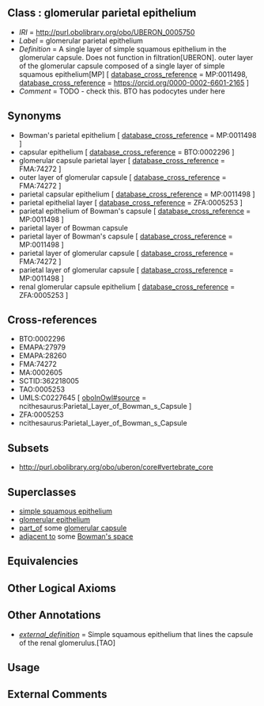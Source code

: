 
## Class : glomerular parietal epithelium

 * *IRI* = http://purl.obolibrary.org/obo/UBERON_0005750
 * *Label* = glomerular parietal epithelium
 * *Definition* = A single layer of simple squamous epithelium in the glomerular capsule. Does not function in filtration[UBERON]. outer layer of the glomerular capsule composed of a single layer of simple squamous epithelium[MP] [ [database_cross_reference](../../ef/oboInOwl#hasDbXref.md) = MP:0011498, [database_cross_reference](../../ef/oboInOwl#hasDbXref.md) = https://orcid.org/0000-0002-6601-2165 ]
 * *Comment* = TODO - check this. BTO has podocytes under here

## Synonyms

 * Bowman's parietal epithelium [ [database_cross_reference](../../ef/oboInOwl#hasDbXref.md) = MP:0011498 ]
 * capsular epithelium [ [database_cross_reference](../../ef/oboInOwl#hasDbXref.md) = BTO:0002296 ]
 * glomerular capsule parietal layer [ [database_cross_reference](../../ef/oboInOwl#hasDbXref.md) = FMA:74272 ]
 * outer layer of glomerular capsule [ [database_cross_reference](../../ef/oboInOwl#hasDbXref.md) = FMA:74272 ]
 * parietal capsular epithelium [ [database_cross_reference](../../ef/oboInOwl#hasDbXref.md) = MP:0011498 ]
 * parietal epithelial layer [ [database_cross_reference](../../ef/oboInOwl#hasDbXref.md) = ZFA:0005253 ]
 * parietal epithelium of Bowman's capsule [ [database_cross_reference](../../ef/oboInOwl#hasDbXref.md) = MP:0011498 ]
 * parietal layer of Bowman capsule
 * parietal layer of Bowman's capsule [ [database_cross_reference](../../ef/oboInOwl#hasDbXref.md) = MP:0011498 ]
 * parietal layer of glomerular capsule [ [database_cross_reference](../../ef/oboInOwl#hasDbXref.md) = FMA:74272 ]
 * parietal layer of glomerular capsule [ [database_cross_reference](../../ef/oboInOwl#hasDbXref.md) = MP:0011498 ]
 * renal glomerular capsule epithelium [ [database_cross_reference](../../ef/oboInOwl#hasDbXref.md) = ZFA:0005253 ]

## Cross-references

 * BTO:0002296
 * EMAPA:27979
 * EMAPA:28260
 * FMA:74272
 * MA:0002605
 * SCTID:362218005
 * TAO:0005253
 * UMLS:C0227645 [ [oboInOwl#source](../../ce/oboInOwl#source.md) = ncithesaurus:Parietal_Layer_of_Bowman_s_Capsule ]
 * ZFA:0005253
 * ncithesaurus:Parietal_Layer_of_Bowman_s_Capsule

## Subsets

 * http://purl.obolibrary.org/obo/uberon/core#vertebrate_core

## Superclasses

 * [simple squamous epithelium](../../UBERON/87/UBERON_0000487.md)
 * [glomerular epithelium](../../UBERON/88/UBERON_0004188.md)
 * [part_of](../../BFO/50/BFO_0000050.md) some [glomerular capsule](../../UBERON/30/UBERON_0001230.md)
 * [adjacent to](../../RO/20/RO_0002220.md) some [Bowman's space](../../UBERON/86/UBERON_0001286.md)

## Equivalencies


## Other Logical Axioms


## Other Annotations

 * *[external_definition](../../UBPROP/01/UBPROP_0000001.md)* = Simple squamous epithelium that lines the capsule of the renal glomerulus.[TAO]

## Usage


## External Comments

